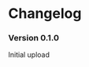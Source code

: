 ﻿Changelog
===============

<!---
TODO:
* Make new buff
* Fix up buff indicator for the prismatic jelly toast.
* Figure out how to get the player to glow different colors.
* Figure out dye pots and make them free if given a prismatic jelly. Add Emily event.
* Add it as a method to make junimos change colors?
* Add it as a new tailoring???
* Make crops grow seven days?....
* Qi: exchange for gems.-->

### Version 0.1.0

Initial upload